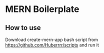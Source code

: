 # MERN Boilerplate

## How to use
Download create-mern-app bash script from https://github.com/Huberrrr/scripts and run it
